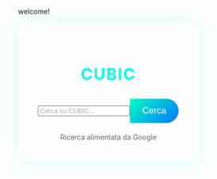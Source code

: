 welcome!
<html lang="it">
<head>
  <meta charset="UTF-8">
  <meta name="viewport" content="width=device-width, initial-scale=1.0">
  <title>CUBIC - Motore di Ricerca</title>
  <style>
    * {
      box-sizing: border-box;
    }

    body {
      margin: 0;
      height: 100vh;
      background: linear-gradient(135deg, #0f0f2f, #1a1a40);
      display: flex;
      justify-content: center;
      align-items: center;
      font-family: 'Segoe UI', Tahoma, Geneva, Verdana, sans-serif;
      color: #fff;
    }

    .search-container {
      background: rgba(255, 255, 255, 0.05);
      padding: 40px;
      border-radius: 20px;
      box-shadow: 0 0 25px rgba(0, 255, 255, 0.2);
      text-align: center;
      width: 90%;
      max-width: 600px;
      backdrop-filter: blur(8px);
    }

    .search-container h1 {
      font-size: 32px;
      margin-bottom: 30px;
      letter-spacing: 2px;
      color: #00ffe7;
    }

    .search-box {
      display: flex;
      align-items: center;
      justify-content: center;
    }

    input[type="text"] {
      width: 70%;
      padding: 14px 20px;
      border: none;
      border-radius: 50px 0 0 50px;
      font-size: 18px;
      background-color: rgba(255, 255, 255, 0.1);
      color: #fff;
      outline: none;
    }

    input::placeholder {
      color: #aaa;
    }

    button {
      padding: 14px 25px;
      border: none;
      background: linear-gradient(135deg, #00ffc3, #0077ff);
      color: white;
      font-size: 18px;
      border-radius: 0 50px 50px 0;
      cursor: pointer;
      transition: background 0.3s ease;
    }

    button:hover {
      background: linear-gradient(135deg, #00bfa5, #005fcc);
    }

    .footer {
      margin-top: 20px;
      font-size: 14px;
      color: #666;
    }
  </style>
</head>
<body>
  <div class="search-container">
    <h1>CUBIC</h1>
    <form action="https://www.google.com/search" method="GET" target="_blank" class="search-box">
      <input type="text" name="q" placeholder="Cerca su CUBIC..." required />
      <button type="submit">Cerca</button>
    </form>
    <div class="footer">
      Ricerca alimentata da Google
    </div>
  </div>
</body>
</html>
